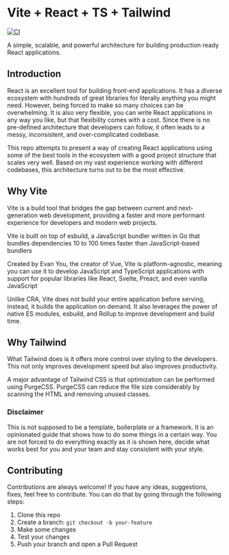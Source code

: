 # Vite + React + TS + Tailwind 

[![CI](https://github.com/tkaeophian/vite-react-ts-tailwindcss/actions/workflows/ci.yml/badge.svg?branch=main)](https://github.com/tkaeophian/vite-react-ts-tailwindcss/actions/workflows/ci.yml)

A simple, scalable, and powerful architecture for building production ready React applications.

## Introduction
React is an excellent tool for building front-end applications. It has a diverse ecosystem with hundreds of great libraries for literally anything you might need. However, being forced to make so many choices can be overwhelming. It is also very flexible, you can write React applications in any way you like, but that flexibility comes with a cost. Since there is no pre-defined architecture that developers can follow, it often leads to a messy, inconsistent, and over-complicated codebase.

This repo attempts to present a way of creating React applications using some of the best tools in the ecosystem with a good project structure that scales very well. Based on my vast experience working with different codebases, this architecture turns out to be the most effective.

## Why Vite
Vite is a build tool that bridges the gap between current and next-generation web development, providing a faster and more performant experience for developers and modern web projects.

Vite is built on top of esbuild, a JavaScript bundler written in Go that bundles dependencies 10 to 100 times faster than JavaScript-based bundlers

Created by Evan You, the creator of Vue, Vite is platform-agnostic, meaning you can use it to develop JavaScript and TypeScript applications with support for popular libraries like React, Svelte, Preact, and even vanilla JavaScript

Unlike CRA, Vite does not build your entire application before serving, instead, it builds the application on demand. It also leverages the power of native ES modules, esbuild, and Rollup to improve development and build time.

## Why Tailwind

What Tailwind does is it offers more control over styling to the developers. This not only improves development speed but also improves productivity.

A major advantage of Tailwind CSS is that optimization can be performed using PurgeCSS. PurgeCSS can reduce the file size considerably by scanning the HTML and removing unused classes.

### Disclaimer

This is not supposed to be a template, boilerplate or a framework. It is an opinionated guide that shows how to do some things in a certain way. You are not forced to do everything exactly as it is shown here, decide what works best for you and your team and stay consistent with your style.

## Contributing

Contributions are always welcome! If you have any ideas, suggestions, fixes, feel free to contribute. You can do that by going through the following steps:

1. Clone this repo
2. Create a branch: `git checkout -b your-feature`
3. Make some changes
4. Test your changes
5. Push your branch and open a Pull Request
